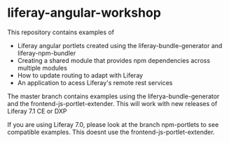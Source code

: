 # liferay-angular-workshop

This repository contains examples of 
- Liferay angular portlets created using the liferay-bundle-generator and liferay-npm-bundler
- Creating a shared module that provides npm dependencies across multiple modules
- How to update routing to adapt with Liferay
- An application to acess Liferay's remote rest services


The master branch contains examples using the liferya-bundle-generator and the frontend-js-portlet-extender. This will work with new releases of Liferay 7.1 CE or DXP

If you are using Liferay 7.0, please look at the branch npm-portlets to see compatible examples. This doesnt use the frontend-js-portlet-extender.

